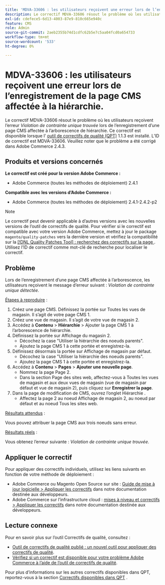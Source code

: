 ```yaml
---
title: 'MDVA-33606 : les utilisateurs reçoivent une erreur lors de l’enregistrement de la page CMS affectée à la hiérarchie'
description: Le correctif MDVA-33606 résout le problème où les utilisateurs obtiennent l’erreur *violation de contrainte unique trouvée* lors de l’enregistrement d’une page CMS affectée à l’arborescence de hiérarchie. Ce correctif est disponible lorsque l’[outil de correctifs de qualité (QPT)](/help/announcements/adobe-commerce-announcements/magento-quality-patches-released-new-tool-to-self-serve-quality-patches.md) 1.1.3 est installé. L’ID de correctif est MDVA-33606. Veuillez noter que le problème a été corrigé dans Adobe Commerce 2.4.3.
exl-id: cdefece5-6d13-4003-87e9-810c665e940c
feature: CMS
role: Admin
source-git-commit: 2aeb2355b74d1cdfc62b5e7c5aa04fcd0a654733
workflow-type: tm+mt
source-wordcount: '533'
ht-degree: 0%

---
```


# MDVA-33606 : les utilisateurs reçoivent une erreur lors de l’enregistrement de la page CMS affectée à la hiérarchie.

Le correctif MDVA-33606 résout le problème où les utilisateurs reçoivent l’erreur *Violation de contrainte unique trouvée* lors de l’enregistrement d’une page CMS affectée à l’arborescence de hiérarchie. Ce correctif est disponible lorsque l’ [outil de correctifs de qualité (QPT)](/help/announcements/adobe-commerce-announcements/magento-quality-patches-released-new-tool-to-self-serve-quality-patches.md) 1.1.3 est installé. L’ID de correctif est MDVA-33606. Veuillez noter que le problème a été corrigé dans Adobe Commerce 2.4.3.

## Produits et versions concernés

**Le correctif est créé pour la version Adobe Commerce :**

* Adobe Commerce (toutes les méthodes de déploiement) 2.4.1

**Compatible avec les versions d’Adobe Commerce :**

* Adobe Commerce (toutes les méthodes de déploiement) 2.4.1-2.4.2-p2

>[!NOTE]
>
>Le correctif peut devenir applicable à d’autres versions avec les nouvelles versions de l’outil de correctifs de qualité. Pour vérifier si le correctif est compatible avec votre version Adobe Commerce, mettez à jour le package `magento/quality-patches` vers la dernière version et vérifiez la compatibilité sur la [[!DNL Quality Patches Tool] : recherchez des correctifs sur la page ](https://experienceleague.adobe.com/tools/commerce-quality-patches/index.html?lang=fr). Utilisez l’ID de correctif comme mot-clé de recherche pour localiser le correctif.

## Problème

Lors de l’enregistrement d’une page CMS affectée à l’arborescence, les utilisateurs reçoivent le message d’erreur suivant : *Violation de contrainte unique détectée*.

<u>Étapes à reproduire</u> :

1. Créez une page CMS. Définissez la portée sur Toutes les vues de magasin. Il s’agit de votre page CMS 1.
1. Créez une vue de magasin. Il s’agit de votre vue de magasin 2.
1. Accédez à **Contenu** > **Hiérarchie** > Ajouter la page CMS 1 à l’arborescence de hiérarchie.
1. Définissez la portée sur Affichage du magasin 2.
   * Décochez la case &quot;Utiliser la hiérarchie des noeuds parents&quot;.
   * Ajoutez la page CMS 1 à cette portée et enregistrez-la.
1. Définissez désormais la portée sur Affichage de magasin par défaut.
   * Décochez la case &quot;Utiliser la hiérarchie des noeuds parents&quot;.
   * Ajoutez la page CMS 1 à cette portée et enregistrez-la.
1. Accédez à **Contenu** > **Pages** > **Ajouter une nouvelle page**.
   * Nommez la page Page 2.
   * Dans la section Page des sites web, affectez-vous à Toutes les vues de magasin et aux deux vues de magasin (vue de magasin par défaut et vue de magasin 2), puis cliquez sur **Enregistrer la page**.
1. Dans la page de modification de CMS, ouvrez l’onglet Hiérarchie .
   * Affectez la page 2 au noeud Affichage de magasin 2, au noeud par défaut et au noeud Tous les sites web.

<u>Résultats attendus</u> :

Vous pouvez attribuer la page CMS aux trois noeuds sans erreur.

<u>Résultats réels</u> :

Vous obtenez l’erreur suivante : *Violation de contrainte unique trouvée*.

## Appliquer le correctif

Pour appliquer des correctifs individuels, utilisez les liens suivants en fonction de votre méthode de déploiement :

* Adobe Commerce ou Magento Open Source sur site : [Guide de mise à jour logicielle > Appliquer les correctifs](https://experienceleague.adobe.com/fr/docs/commerce-operations/tools/quality-patches-tool/usage) dans notre documentation destinée aux développeurs.
* Adobe Commerce sur l’infrastructure cloud : [mises à niveau et correctifs > Appliquer les correctifs](https://experienceleague.adobe.com/fr/docs/commerce-cloud-service/user-guide/develop/upgrade/apply-patches) dans notre documentation destinée aux développeurs.

## Lecture connexe

Pour en savoir plus sur l’outil Correctifs de qualité, consultez :

* [Outil de correctifs de qualité publié : un nouvel outil pour appliquer des correctifs de qualité](/help/announcements/adobe-commerce-announcements/magento-quality-patches-released-new-tool-to-self-serve-quality-patches.md).
* [Vérifiez si un correctif est disponible pour votre problème Adobe Commerce à l’aide de l’outil de correctifs de qualité](/help/support-tools/patches-available-in-qpt-tool/check-patch-for-magento-issue-with-magento-quality-patches.md).

Pour plus d’informations sur les autres correctifs disponibles dans QPT, reportez-vous à la section [Correctifs disponibles dans QPT](https://support.magento.com/hc/en-us/sections/360010506631-Patches-available-in-MQP-tool-) .
